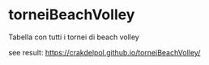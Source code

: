 

# torneiBeachVolley
Tabella con tutti i tornei di beach volley

see result: https://crakdelpol.github.io/torneiBeachVolley/
